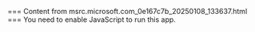 === Content from msrc.microsoft.com_0e167c7b_20250108_133637.html ===
You need to enable JavaScript to run this app.
